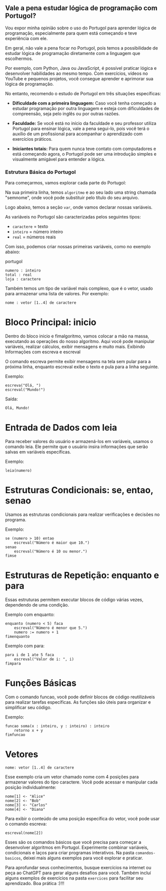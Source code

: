 ## Vale a pena estudar lógica de programação com Portugol?

Vou expor minha opinião sobre o uso do Portugol para aprender lógica de programação, especialmente para quem está começando e teve experiência com ele.

Em geral, não vale a pena focar no Portugol, pois temos a possibilidade de estudar lógica de programação diretamente com a linguagem que escolhermos.

Por exemplo, com Python, Java ou JavaScript, é possível praticar lógica e desenvolver habilidades ao mesmo tempo. Com exercícios, vídeos no YouTube e pequenos projetos, você consegue aprender e aprimorar sua lógica de programação.

No entanto, recomendo o estudo de Portugol em três situações específicas:

* __Dificuldade com a primeira linguagem:__ Caso você tenha começado a estudar programação por outra linguagem e esteja com dificuldades de compreensão, seja pelo inglês ou por outras razões.

* __Faculdade:__ Se você está no início da faculdade e seu professor utiliza Portugol para ensinar lógica, vale a pena segui-lo, pois você terá o auxílio de um profissional para acompanhar o aprendizado com exercícios práticos.

* __Iniciantes totais:__ Para quem nunca teve contato com computadores e está começando agora, o Portugol pode ser uma introdução simples e visualmente amigável para entender a lógica.

### Estrutura Básica do Portugol

Para começarmos, vamos explorar cada parte do Portugol:

Na sua primeira linha, temos `algoritmo` e ao seu lado uma string chamada "semnome", onde você pode substituir pelo título do seu arquivo.

Logo abaixo, temos a seção `var`, onde vamos declarar nossas variáveis.

As variáveis no Portugol são caracterizadas pelos seguintes tipos:

- `caractere` = texto
- `inteiro` = número inteiro
- `real` = números reais

Com isso, podemos criar nossas primeiras variáveis, como no exemplo abaixo:

portugol
```
numero : inteiro
total : real
loja : caractere
```

Também temos um tipo de variável mais complexo, que é o vetor, usado para armazenar uma lista de valores. Por exemplo:

```nome : vetor [1..4] de caractere```

# Bloco Principal: inicio

Dentro do bloco inicio e fimalgoritmo, vamos colocar a mão na massa, executando as operações do nosso algoritmo. Aqui você pode manipular variáveis, realizar cálculos, exibir mensagens e muito mais.
Exibindo Informações com escreva e escreval

O comando escreva permite exibir mensagens na tela sem pular para a próxima linha, enquanto escreval exibe o texto e pula para a linha seguinte.

Exemplo:

```
escreva("Olá, ")
escreval("Mundo!")
```

Saída:

```
Olá, Mundo!
```

# Entrada de Dados com leia

Para receber valores do usuário e armazená-los em variáveis, usamos o comando leia. Ele permite que o usuário insira informações que serão salvas em variáveis específicas.

Exemplo:
```
leia(numero)
```

# Estruturas Condicionais: se, entao, senao

Usamos as estruturas condicionais para realizar verificações e decisões no programa.

Exemplo:
```
se (numero > 10) entao
    escreval("Número é maior que 10.")
senao
    escreval("Número é 10 ou menor.")
fimse
```

# Estruturas de Repetição: enquanto e para

Essas estruturas permitem executar blocos de código várias vezes, dependendo de uma condição.

Exemplo com enquanto:

```
enquanto (numero < 5) faca
    escreval("Número é menor que 5.")
    numero := numero + 1
fimenquanto
```

Exemplo com para:

```
para i de 1 ate 5 faca
    escreval("Valor de i: ", i)
fimpara
```

# Funções Básicas

Com o comando funcao, você pode definir blocos de código reutilizáveis para realizar tarefas específicas. As funções são úteis para organizar e simplificar seu código.

Exemplo:
```
funcao soma(x : inteiro, y : inteiro) : inteiro
    retorno x + y
fimfuncao
```

# Vetores
```
nome: vetor [1..4] de caractere 
```
Esse exemplo cria um vetor chamado nome com 4 posições para armazenar valores do tipo caractere. Você pode acessar e manipular cada posição individualmente:
```
nome[1] <- "Alice"
nome[2] <- "Bob"
nome[3] <- "Carlos"
nome[4] <- "Diana"
```
Para exibir o conteúdo de uma posição específica do vetor, você pode usar o comando escreva:
```
escreval(nome[2])
```

Esses são os comandos básicos que você precisa para começar a desenvolver algoritmos em Portugol. Experimente combinar variáveis, condicionais e laços para criar programas interativos. Na pasta `comandos-basicos`, deixei mais alguns exemplos para você explorar e praticar.

Para aprofundar seus conhecimentos, busque exercícios na internet ou peça ao ChatGPT para gerar alguns desafios para você. Também incluí alguns exemplos de exercícios na pasta `exercices` para facilitar seu aprendizado. Boa prática :)!!!
